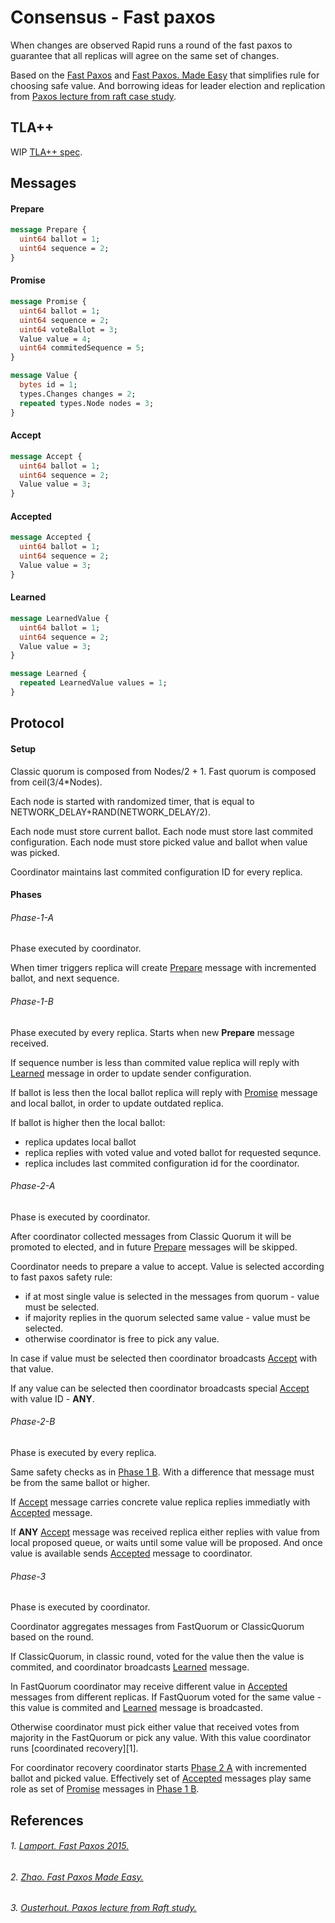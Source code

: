 Consensus - Fast paxos
===

When changes are observed Rapid runs a round of the fast paxos to guarantee that
all replicas will agree on the same set of changes.

Based on the [Fast Paxos](#1-lamport-fast-paxos-2015) and [Fast Paxos. Made Easy](#2-zhao-fast-paxos-made-easy) that simplifies rule for choosing safe value.
And borrowing ideas for leader election and replication from [Paxos lecture from raft case study](#3-ousterhout-paxos-lecture-from-raft-study).


TLA++
---

WIP [TLA++ spec](./tla/Consensus.tla).

Messages
---

#### Prepare

```proto
message Prepare {
  uint64 ballot = 1;
  uint64 sequence = 2;
}
```

#### Promise

```proto
message Promise {
  uint64 ballot = 1;
  uint64 sequence = 2;
  uint64 voteBallot = 3;
  Value value = 4;
  uint64 commitedSequence = 5;
}

message Value {
  bytes id = 1;
  types.Changes changes = 2;
  repeated types.Node nodes = 3;
}
```

#### Accept

```proto
message Accept {
  uint64 ballot = 1;
  uint64 sequence = 2;
  Value value = 3;
}
```

#### Accepted

```proto
message Accepted {
  uint64 ballot = 1;
  uint64 sequence = 2;
  Value value = 3;
}
```

#### Learned

```proto
message LearnedValue {
  uint64 ballot = 1;
  uint64 sequence = 2;
  Value value = 3;
}

message Learned {
  repeated LearnedValue values = 1;
}
```

Protocol
---

#### Setup

Classic quorum is composed from Nodes/2 + 1.
Fast quorum is composed from ceil(3/4*Nodes).

Each node is started with randomized timer, that is equal to NETWORK_DELAY+RAND(NETWORK_DELAY/2).

Each node must store current ballot.
Each node must store last commited configuration.
Each node must store picked value and ballot when value was picked.

Coordinator maintains last commited configuration ID for every replica.
#### Phases

###### Phase-1-A

Phase executed by coordinator.

When timer triggers replica will create [Prepare](#Prepare) message with incremented ballot, and next sequence.

###### Phase-1-B

Phase executed by every replica.
Starts when new **Prepare** message received.

If sequence number is less than commited value replica will reply with [Learned](#Learned) message in order to update
sender configuration.

If ballot is less then the local ballot replica will reply with [Promise](#Promise) message and local ballot, in order
to update outdated replica.

If ballot is higher then the local ballot:
- replica updates local ballot
- replica replies with voted value and voted ballot for requested sequnce.
- replica includes last commited configuration id for the coordinator.

###### Phase-2-A

Phase is executed by coordinator.

After coordinator collected messages from Classic Quorum it will be promoted to elected, and in future
[Prepare](#Prepare) messages will be skipped.

Coordinator needs to prepare a value to accept. Value is selected according to fast paxos safety rule:
- if at most single value is selected in the messages from quorum - value must be selected.
- if majority replies in the quorum selected same value - value must be selected.
- otherwise coordinator is free to pick any value.

In case if value must be selected then coordinator broadcasts [Accept](#Accept) with that value.

If any value can be selected then coordinator broadcasts special [Accept](#Accept) with value ID - **ANY**.

###### Phase-2-B

Phase is executed by every replica.

Same safety checks as in [Phase 1 B](#Phase-1-B). With a difference that message must be from the same ballot or higher.

If [Accept](#Accept) message carries concrete value replica replies immediatly with [Accepted](#Accepted) message.

If **ANY** [Accept](#Accept) message was received replica either replies with value from local proposed queue, or
waits until some value will be proposed. And once value is available sends [Accepted](#Accepted) message to coordinator.

###### Phase-3

Phase is executed by coordinator.

Coordinator aggregates messages from FastQuorum or ClassicQuorum based on the round.

If ClassicQuorum, in classic round, voted for the value then the value is commited, and coordinator broadcasts
[Learned](#Learned) message.

In FastQuorum coordinator may receive different value in [Accepted](#Accepted) messages from different replicas.
If FastQuorum voted for the same value - this value is commited and [Learned](#Learned) message is broadcasted.

Otherwise coordinator must pick either value that received votes from majority in the FastQuorum or pick any value.
With this value coordinator runs [coordinated recovery][1].

For coordinator recovery coordinator starts [Phase 2 A](#Phase-2-A) with incremented ballot and picked value. Effectively
set of [Accepted](#Accepted) messages play same role as set of [Promise](#Promise) messages in [Phase 1 B](#Phase-1-B).

References
---

###### 1. [Lamport. Fast Paxos 2015.](https://www.microsoft.com/en-us/research/wp-content/uploads/2016/02/tr-2005-112.pdf)
###### 2. [Zhao. Fast Paxos Made Easy.](https://www.researchgate.net/publication/271910927_Fast_Paxos_Made_Easy_Theory_and_Implementation)
###### 3. [Ousterhout. Paxos lecture from Raft study.](https://www.youtube.com/watch?v=JEpsBg0AO6o)